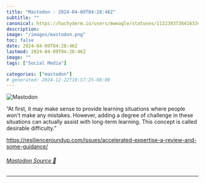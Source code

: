 ```yaml
---
title: "Mastodon - 2024-04-09T04:28:46Z"
subtitle: ""
canonical: https://hachyderm.io/users/mweagle/statuses/112239373641633439
description:
image: "/images/mastodon.png"
toc: false
date: 2024-04-09T04:28:46Z
lastmod: 2024-04-09T04:28:46Z
image: ""
tags: ["Social Media"]

categories: ["mastodon"]
# generated: 2024-12-22T19:57:25-08:00
---
```

![Mastodon](/images/mastodon.png)

<p>“At first, it may make sense to provide learning situations where people won&#39;t make any mistakes. However, adding a degree of challenge in these situations can actually assist with long-term learning. This concept is called desirable difficulty.”</p><p><a href="https://resilienceroundup.com/issues/accelerated-expertise-a-review-and-some-guidance/" target="_blank" rel="nofollow noopener noreferrer" translate="no"><span class="invisible">https://</span><span class="ellipsis">resilienceroundup.com/issues/a</span><span class="invisible">ccelerated-expertise-a-review-and-some-guidance/</span></a></p>


###### [Mastodon Source 🐘](https://hachyderm.io/@mweagle/112239373641633439)

___
